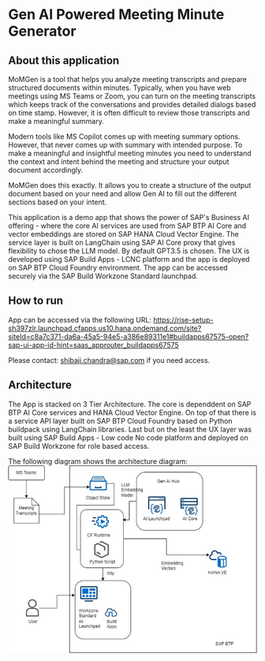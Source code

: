 # Gen AI Powered Meeting Minute Generator 
## About this application

MoMGen is a tool that helps you analyze meeting transcripts and prepare structured documents within minutes.
Typically, when you have web meetings using MS Teams or Zoom, you can turn on the meeting transcripts which keeps track of the conversations and provides detailed dialogs based on time stamp. However, it is often difficult to review those transcripts and make a meaningful summary.

Modern tools like MS Copilot comes up with meeting summary options. However, that never comes up with summary with intended purpose.
To make a meaningful and insightful meeting minutes you need to understand the context and intent behind the meeting and structure your output document accordingly.

MoMGen does this exactly. It allows you to create a structure of the output document based on your need and allow Gen AI to fill out the different sections based on your intent.

This application is a demo app that shows the power of SAP's Business AI offering - where the core AI services are used from SAP BTP AI Core and vector embeddings are stored on SAP HANA Cloud Vector Engine. The service layer is built on LangChain using SAP AI Core proxy that gives flexibility to chose the LLM model. By default GPT3.5 is chosen. The UX is developed using SAP Build Apps - LCNC platform and the app is deployed on SAP BTP Cloud Foundry environment. The app can be accessed securely via the SAP Build Workzone Standard launchpad.

## How to run
App can be accessed via the following URL:
https://rise-setup-sh397zlr.launchpad.cfapps.us10.hana.ondemand.com/site?siteId=c8a7c371-da6a-45a5-94e5-a386e89311e1#buildapps67575-open?sap-ui-app-id-hint=saas_approuter_buildapps67575

Please contact: shibaji.chandra@sap.com if you need access.

## Architecture
The App is stacked on 3 Tier Architecture. The core is dependdent on SAP BTP AI Core services and HANA Cloud Vector Engine. On top of that there is a service API layer built on SAP BTP Cloud Foundry based on Python buildpack using LangChain libraries. Last but on the least the UX layer was built using SAP Build Apps - Low code No code platform and deployed on SAP Build Workzone for role based access.

The following diagram shows the architecture diagram:
![Architecrure Diagram](images/mom-gen-architecture.jpg)